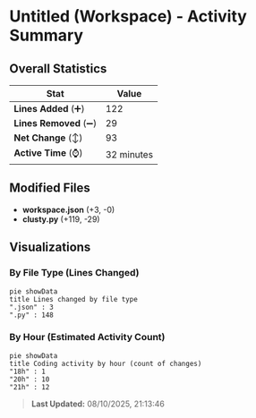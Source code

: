 # Untitled (Workspace) - Activity Summary 

## Overall Statistics

| Stat                   | Value                                                             |
| ---------------------- | ----------------------------------------------------------------- |
| **Lines Added** (➕)   | 122                                          |
| **Lines Removed** (➖) | 29                                        |
| **Net Change** (↕)    | 93                |
| **Active Time** (⌚)   | 32 minutes |


## Modified Files
- **workspace.json** (+3, -0)
- **clusty.py** (+119, -29)

## Visualizations

### By File Type (Lines Changed)

```mermaid
pie showData
title Lines changed by file type
".json" : 3
".py" : 148
```

### By Hour (Estimated Activity Count)

```mermaid
pie showData
title Coding activity by hour (count of changes)
"18h" : 1
"20h" : 10
"21h" : 12
```


> **Last Updated:** 08/10/2025, 21:13:46